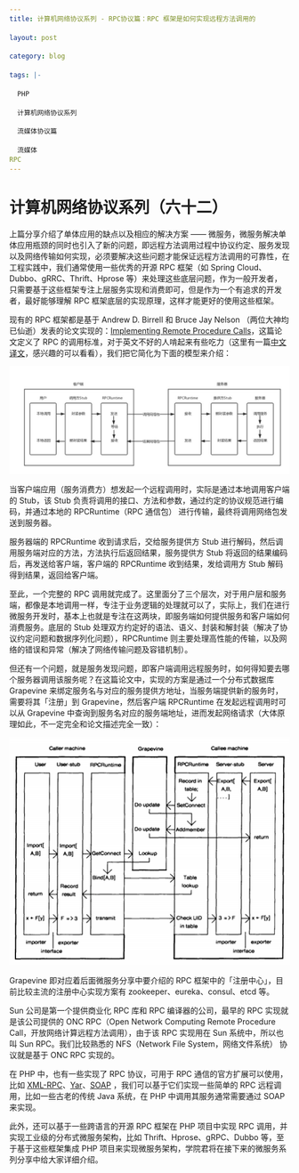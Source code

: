 ```yaml
---
title: 计算机网络协议系列 - RPC协议篇：RPC 框架是如何实现远程方法调用的

layout: post

category: blog

tags: |-

  PHP

  计算机网络协议系列
  
  流媒体协议篇

  流媒体
RPC
---
```




# 计算机网络协议系列（六十二）



上篇分享介绍了单体应用的缺点以及相应的解决方案 —— 微服务，微服务解决单体应用瓶颈的同时也引入了新的问题，即远程方法调用过程中协议约定、服务发现以及网络传输如何实现，必须要解决这些问题才能保证远程方法调用的可靠性，在工程实践中，我们通常使用一些优秀的开源 RPC 框架（如 Spring Cloud、Dubbo、gRRC、Thrift、Hprose 等）来处理这些底层问题，作为一般开发者，只需要基于这些框架专注上层服务实现和消费即可，但是作为一个有追求的开发者，最好能够理解 RPC 框架底层的实现原理，这样才能更好的使用这些框架。

现有的 RPC 框架都是基于 Andrew D. Birrell 和 Bruce Jay Nelson （两位大神均已仙逝）发表的论文实现的：[Implementing Remote Procedure Calls](http://www.cs.cmu.edu/~dga/15-712/F07/papers/birrell842.pdf)，这篇论文定义了 RPC 的调用标准，对于英文不好的人啃起来有些吃力（这里有一篇[中文译文](https://www.jianshu.com/p/91be39f72c74)，感兴趣的可以看看），我们把它简化为下面的模型来介绍：

![img](/assets/post/6cd400638cf87a01325b5b486b361b52232df298da599cbb082a294e307e1cae.png)

当客户端应用（服务消费方）想发起一个远程调用时，实际是通过本地调用客户端的 Stub，该 Stub 负责将调用的接口、方法和参数，通过约定的协议规范进行编码，并通过本地的 RPCRuntime（RPC 通信包） 进行传输，最终将调用网络包发送到服务器。

服务器端的 RPCRuntime 收到请求后，交给服务提供方 Stub 进行解码，然后调用服务端对应的方法，方法执行后返回结果，服务提供方 Stub 将返回的结果编码后，再发送给客户端，客户端的 RPCRuntime 收到结果，发给调用方 Stub 解码得到结果，返回给客户端。

至此，一个完整的 RPC 调用就完成了。这里面分了三个层次，对于用户层和服务端，都像是本地调用一样，专注于业务逻辑的处理就可以了，实际上，我们在进行微服务开发时，基本上也就是专注在这两块，即服务端如何提供服务和客户端如何消费服务。底层的 Stub 处理双方约定好的语法、语义、封装和解封装（解决了协议约定问题和数据序列化问题），RPCRuntime 则主要处理高性能的传输，以及网络的错误和异常（解决了网络传输问题及容错机制）。

但还有一个问题，就是服务发现问题，即客户端调用远程服务时，如何得知要去哪个服务器调用该服务呢？在这篇论文中，实现的方案是通过一个分布式数据库 Grapevine 来绑定服务名与对应的服务提供方地址，当服务端提供新的服务时，需要将其「注册」到 Grapevine，然后客户端 RPCRuntime 在发起远程调用时可以从 Grapevine 中查询到服务名对应的服务端地址，进而发起网络请求（大体原理如此，不一定完全和论文描述完全一致）：

![img](/assets/post/edac8b60d36de23d28c96cbdec703134694cfa22c45c0cf00a2d97152c1cbeb4.png)

Grapevine 即对应着后面微服务分享中要介绍的 RPC 框架中的「注册中心」，目前比较主流的注册中心实现方案有 zookeeper、eureka、consul、etcd 等。

Sun 公司是第一个提供商业化 RPC 库和 RPC 编译器的公司，最早的 RPC 实现就是该公司提供的 ONC RPC（Open Network Computing Remote Procedure Call，开放网络计算远程方法调用），由于该 RPC 实现用在 Sun 系统中，所以也叫 Sun RPC。我们比较熟悉的 NFS（Network File System，网络文件系统） 协议就是基于 ONC RPC 实现的。

在 PHP 中，也有一些实现了 RPC 协议，可用于 RPC 通信的官方扩展可以使用，比如 [XML-RPC](https://www.php.net/manual/zh/book.xmlrpc.php)、[Yar](https://www.php.net/manual/zh/book.yar.php)、[SOAP](https://www.php.net/manual/zh/book.soap.php) ，我们可以基于它们实现一些简单的 RPC 远程调用，比如一些古老的传统 Java 系统，在 PHP 中调用其服务通常需要通过 SOAP 来实现。

此外，还可以基于一些跨语言的开源 RPC 框架在 PHP 项目中实现 RPC 调用，并实现工业级的分布式微服务架构，比如 Thrift、Hprose、gRPC、Dubbo 等，至于基于这些框架集成 PHP 项目来实现微服务架构，学院君将在接下来的微服务系列分享中给大家详细介绍。